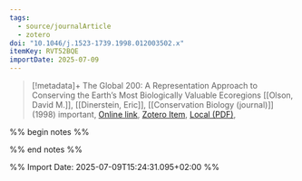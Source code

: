 ```yaml
---
tags:
  - source/journalArticle
  - zotero
doi: "10.1046/j.1523-1739.1998.012003502.x"
itemKey: RVT52BQE
importDate: 2025-07-09
---
```

>[!metadata]+
> The Global 200: A Representation Approach to Conserving the Earth’s Most Biologically Valuable Ecoregions
> [[Olson, David M.]], [[Dinerstein, Eric]], 
> [[Conservation Biology (journal)]] (1998)
> important, 
> [Online link](https://onlinelibrary.wiley.com/doi/abs/10.1046/j.1523-1739.1998.012003502.x), [Zotero Item](zotero://select/library/items/RVT52BQE), [Local (PDF)](file://C:/Users/aburg/Documents/references/zotero/storage/SACPAE27/Olson1998_Global200a.pdf), 

%% begin notes %%

%% end notes %%

%% Import Date: 2025-07-09T15:24:31.095+02:00 %%
